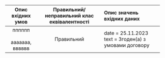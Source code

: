 |Опис вхідних умов|Правильний/неправильний клас еквівалентності|Опис значень вхідних даних|
|:-----:|:-----:|:-----|
|пппппп<br>   <br>ааааааа,   вввввв|Правильний|date = 25.11.2023 text = Згоден(а) з умовами договору|


